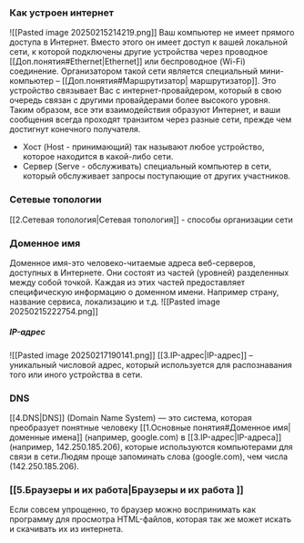 ### Как устроен интернет
![[Pasted image 20250215214219.png]]
Ваш компьютер не имеет прямого доступа в Интернет. Вместо этого он имеет доступ к вашей локальной сети, к которой подключены другие устройства через проводное [[Доп.понятия#Ethernet|Ethernet]] или беспроводное (Wi-Fi) соединение. Организатором такой сети является специальный мини-компьютер – [[Доп.понятия#Маршрутизатор| маршрутизатор]]. Это устройство связывает Вас с интернет-провайдером, который в свою очередь связан с другими провайдерами более высокого уровня. Таким образом, все эти взаимодействия образуют Интернет, и ваши сообщения всегда проходят транзитом через разные сети, прежде чем достигнут конечного получателя.
- Хост
	(Host - принимающий) так называют любое устройство, которое находится в какой-либо сети.
- Сервер
	(Serve - обслуживать) специальный компьютер в сети, который обслуживает запросы поступающие от других участников.
### Сетевые топологии
[[2.Сетевая топология|Сетевая топология]] - способы организации сети 
### Доменное имя
Доменное имя-это человеко-читаемые адреса веб-серверов, доступных в Интернете. Они состоят из частей (уровней) разделенных между собой точкой. Каждая из этих частей предоставляет специфическую информацию о доменном имени. Например страну, название сервиса, локализацию и т.д.
![[Pasted image 20250215222754.png]]
##### IP-адрес
![[Pasted image 20250217190141.png]]
[[3.IP-адрес|IP-адрес]] – уникальный числовой адрес, который используется для распознавания того или иного устройства в сети.
### DNS
[[4.DNS|DNS]] (Domain Name System) — это система, которая преобразует понятные человеку [[1.Основные понятия#Доменное имя|доменные имена]] (например, google.com) в [[3.IP-адрес|IP-адреса]] (например, 142.250.185.206), которые используются компьютерами для связи в сети.Людям проще запоминать слова (google.com), чем числа (142.250.185.206).

### [[5.Браузеры и их работа|Браузеры и их работа ]]
Если совсем упрощенно, то браузер можно воспринимать как программу для просмотра HTML-файлов, которая так же может искать и скачивать их из интернета.